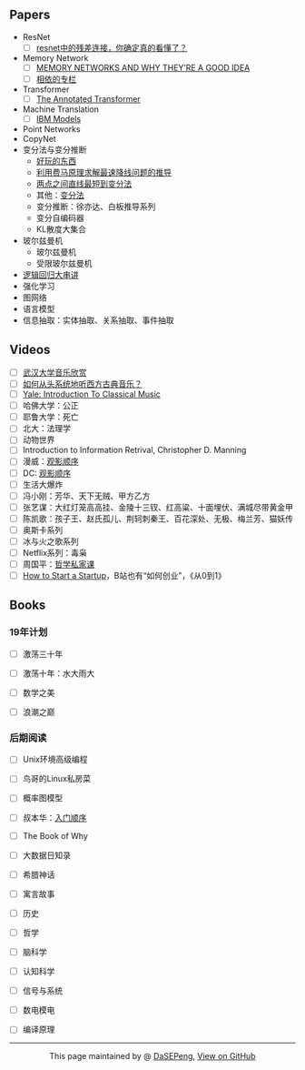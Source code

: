 ## Papers
- ResNet
  - [ ] [resnet中的残差连接，你确定真的看懂了？](https://mp.weixin.qq.com/s?__biz=MzA3NDIyMjM1NA==&mid=2649029645&idx=1&sn=75b494ec181fee3e8756bb0fa119e7ce&chksm=87134270b064cb66aea66e73b4a6dc283d5750cfa9d331015424f075ba117e38f857d2f25d07&scene=21#wechat_redirect) 
- Memory Network
  - [ ] [MEMORY NETWORKS AND WHY THEY’RE A GOOD IDEA](https://www.braincreators.com/2018/06/memory-networks/)
  - [ ] [相依的专栏](https://jepsonwong.github.io/categories/)
- Transformer
  - [ ] [The Annotated Transformer](http://nlp.seas.harvard.edu/2018/04/03/attention.html)
- Machine Translation
  - [ ] [IBM Models](http://www.cs.columbia.edu/~mcollins/ibm12.pdf)
- Point Networks
- CopyNet
- 变分法与变分推断
  - [好玩的东西](https://www.bilibili.com/video/av35210091?from=search&seid=17395758843719763628)
  - [利用费马原理求解最速降线问题的推导](https://www.youtube.com/watch?v=VRLtNLTPFCY)
  - [两点之间直线最短到变分法](https://mp.weixin.qq.com/s/fAHoj2z-VvsevWpraKIYQw)
  - 其他：[变分法](https://www.youtube.com/watch?v=IZwQ2TaraNs&list=PL090BE404EFE679E9)
  - 变分推断：徐亦达、白板推导系列
  - 变分自编码器
  - KL散度大集合
- 玻尔兹曼机
  - 玻尔兹曼机
  - 受限玻尔兹曼机
- [逻辑回归大串讲](http://bjsc.github.io/SuperLR-Page/)
- 强化学习
- 图网络
- 语言模型
- 信息抽取：实体抽取、关系抽取、事件抽取


## Videos
- [ ] [武汉大学音乐欣赏](https://www.bilibili.com/watchlater/#/av18543070/p1)
- [ ] [如何从头系统地听西方古典音乐？](https://www.zhihu.com/question/30957313/answer/50266448)
- [ ] [Yale: Introduction To Classical Music](https://www.bilibili.com/video/av38583482?from=search&seid=10704055560065784918)
- [ ] 哈佛大学：公正
- [ ] 耶鲁大学：死亡
- [ ] 北大：法理学
- [ ] 动物世界
- [ ] Introduction to Information Retrival, Christopher D. Manning
- [ ] 漫威：[观影顺序](https://zhuanlan.zhihu.com/p/63153047)
- [ ] DC: [观影顺序](https://zhidao.baidu.com/question/497995742957103884.html)
- [ ] 生活大爆炸
- [ ] 冯小刚：芳华、天下无贼、甲方乙方
- [ ] 张艺谋：大红灯笼高高挂、金陵十三钗、红高粱、十面埋伏、满城尽带黄金甲
- [ ] 陈凯歌：孩子王、赵氏孤儿、荆轲刺秦王、百花深处、无极、梅兰芳、猫妖传
- [ ] 奥斯卡系列
- [ ] 冰与火之歌系列
- [ ] Netflix系列：毒枭
- [ ] 周国平：[哲学私家课](https://www.bilibili.com/video/av59920436/?p=1)
- [ ] [How to Start a Startup](http://startupclass.samaltman.com/)，B站也有“如何创业”，《从0到1》

## Books
### 19年计划
- [ ] 激荡三十年
- [ ] 激荡十年：水大雨大
- [ ] 数学之美
- [ ] 浪潮之巅


### 后期阅读
- [ ] Unix环境高级编程
- [ ] 鸟哥的Linux私房菜
- [ ] 概率图模型
- [ ] 叔本华：[入门顺序](https://www.zhihu.com/question/26486717/answer/38148301)
- [ ] The Book of Why
- [ ] 大数据日知录
- [ ] 希腊神话
- [ ] 寓言故事
- [ ] 历史
- [ ] 哲学
- [ ] 脑科学
- [ ] 认知科学
- [ ] 信号与系统
- [ ] 数电模电
- [ ] 编译原理



------------------------------------------------------------

<div style="text-align:center;">
This page maintained by @ <a href="https://dasepeng.github.io/">DaSEPeng</a>, 	
<a href="https://github.com/DaSEPeng/dasepeng.github.io/tree/master/Links/ToLearnList">View on GitHub</a>
</div>
